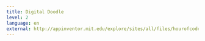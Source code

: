 ```yaml
---
title: Digital Doodle
level: 2
language: en
external: http://appinventor.mit.edu/explore/sites/all/files/hourofcode/DigitalDoodle_2perpage.pdf
---
```

